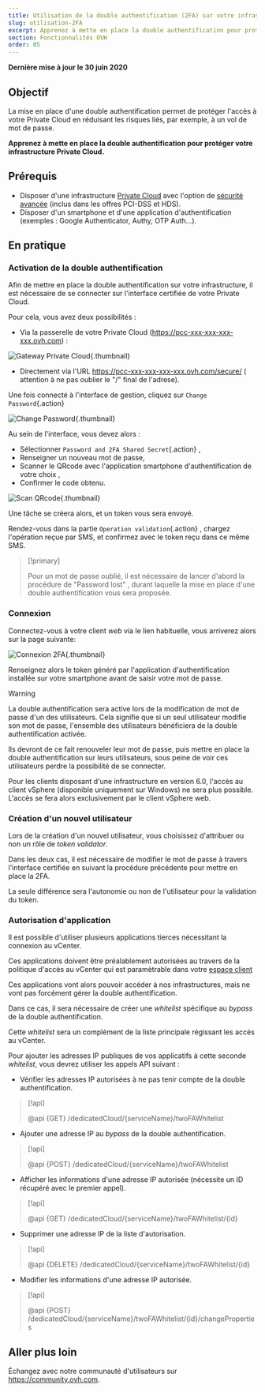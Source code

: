 ```yaml
---
title: Utilisation de la double authentification (2FA) sur votre infrastructure Private Cloud
slug: utilisation-2FA
excerpt: Apprenez à mette en place la double authentification pour protéger votre infrastructure
section: Fonctionnalités OVH
order: 05
---
```


**Dernière mise à jour le 30 juin 2020**

## Objectif

La mise en place d'une double authentification permet de protéger l'accès à votre Private Cloud en réduisant les risques liés, par exemple, à un vol de mot de passe.

**Apprenez à mette en place la double authentification pour protéger votre infrastructure Private Cloud.**
 
## Prérequis

- Disposer d'une infrastructure [Private Cloud](https://www.ovhcloud.com/fr/enterprise/products/hosted-private-cloud/) avec l'option de [sécurité avancée](https://www.ovhcloud.com/fr/enterprise/products/hosted-private-cloud/safety-compliance/sddc/) (inclus dans les offres PCI-DSS et HDS).
- Disposer d'un smartphone et d'une application d'authentification (exemples : Google Authenticator, Authy, OTP Auth...).

## En pratique

### Activation de la double authentification

Afin de mettre en place la double authentification sur votre infrastructure, il est nécessaire de se connecter sur l'interface certifiée de votre Private Cloud.

Pour cela, vous avez deux possibilités :
	
- Via la passerelle de votre Private Cloud (https://pcc-xxx-xxx-xxx-xxx.ovh.com) : 

![Gateway Private Cloud](images/gatewayPCC.jpg){.thumbnail}

- Directement via l'URL https://pcc-xxx-xxx-xxx-xxx.ovh.com/secure/ ( attention à ne pas oublier le "/" final de l'adrese).

Une fois connecté à l'interface de gestion, cliquez sur `Change Password`{.action}

![Change Password](images/selectChangePassword.jpg){.thumbnail}

Au sein de l'interface, vous devez alors :
	
* Sélectionner  `Password and 2FA Shared Secret`{.action} ,
* Renseigner un nouveau mot de passe, 
* Scanner le QRcode avec l'application smartphone d'authentification de votre choix ,
* Confirmer le code obtenu.

![Scan QRcode](images/scanQRcode.jpg){.thumbnail}

Une tâche se créera alors, et un token vous sera envoyé.

Rendez-vous dans la partie `Operation validation`{.action} , chargez l'opération reçue par SMS, et confirmez avec le token reçu dans ce même SMS.

> [!primary]
>
> Pour un mot de passe oublié, il est nécessaire de lancer d'abord la procédure de "Password lost" , durant laquelle la mise en place d'une double authentification vous sera proposée.
>

### Connexion

Connectez-vous à votre client *web* via le lien habituelle, vous arriverez alors sur la page suivante:

![Connexion 2FA](images/2FAtoken.jpg){.thumbnail}

Renseignez alors le token généré par l'application d'authentification installée sur votre smartphone avant de saisir votre mot de passe.


> [!warning]
>
> La double authentification sera active lors de la modification de mot de passe d'un des utilisateurs. Cela signifie que si un seul utilisateur modifie son mot de passe, l'ensemble des utilisateurs bénéficiera de la double authentification activée. 
>
> Ils devront de ce fait renouveler leur mot de passe, puis mettre en place la double authentification sur leurs utilisateurs, sous peine de voir ces utilisateurs perdre la possibilité de se connecter.
>
> Pour les clients disposant d'une infrastructure en version 6.0, l'accès au client vSphere (disponible uniquement sur Windows) ne sera plus possible. L'accès se fera alors exclusivement par le client vSphere web.
>

### Création d'un nouvel utilisateur

Lors de la création d'un nouvel utilisateur, vous choisissez d'attribuer ou non un rôle de *token validator*.

Dans les deux cas, il est nécessaire de modifier le mot de passe à travers l'interface certifiée en suivant la procédure précédente pour mettre en place la 2FA.

La seule différence sera l'autonomie ou non de l'utilisateur pour la validation du token.

### Autorisation d'application

Il est possible d'utiliser plusieurs applications tierces nécessitant la connexion au vCenter.

Ces applications doivent être préalablement autorisées au travers de la politique d'accès au vCenter qui est paramètrable dans votre [espace client](https://docs.ovh.com/fr/private-cloud/manager-ovh-private-cloud/#securite)

Ces applications vont alors pouvoir accéder à nos infrastructures, mais ne vont pas forcément gérer la double authentification.

Dans ce cas, il sera nécessaire de créer une *whitelist* spécifique au *bypass* de la double authentification.

Cette *whitelist* sera un complément de la liste principale régissant les accès au vCenter.

Pour ajouter les adresses IP publiques de vos applicatifs à cette seconde *whitelist*, vous devrez utiliser les appels API suivant : 

- Vérifier les adresses IP autorisées à ne pas tenir compte de la double authentification.

> [!api]
>
> @api {GET} /dedicatedCloud/{serviceName}/twoFAWhitelist
>

- Ajouter une adresse IP au *bypass* de la double authentification.

> [!api]
>
> @api {POST} /dedicatedCloud/{serviceName}/twoFAWhitelist
>

- Afficher les informations d'une adresse IP autorisée (nécessite un ID récupéré avec le premier appel).

> [!api]
>
> @api {GET} /dedicatedCloud/{serviceName}/twoFAWhitelist/{id}
>

- Supprimer une adresse IP de la liste d'autorisation.

> [!api]
>
> @api {DELETE} /dedicatedCloud/{serviceName}/twoFAWhitelist/{id}
>

- Modifier les informations d'une adresse IP autorisée.

> [!api]
>
> @api {POST} /dedicatedCloud/{serviceName}/twoFAWhitelist/{id}/changeProperties
>

## Aller plus loin

Échangez avec notre communauté d'utilisateurs sur <https://community.ovh.com>.
